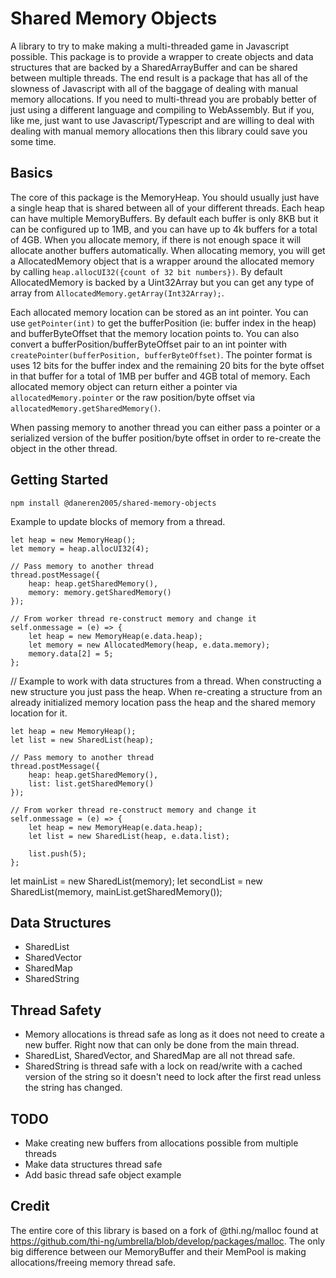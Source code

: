 # Shared Memory Objects
A library to try to make making a multi-threaded game in Javascript possible.  This package is to provide a wrapper to create objects and data structures that are backed by a SharedArrayBuffer and can be shared between multiple threads.  The end result is a package that has all of the slowness of Javascript with all of the baggage of dealing with manual memory allocations.  If you need to multi-thread you are probably better of just using a different language and compiling to WebAssembly.  But if you, like me, just want to use Javascript/Typescript and are willing to deal with dealing with manual memory allocations then this library could save you some time.

## Basics
The core of this package is the MemoryHeap.  You should usually just have a single heap that is shared between all of your different threads.  Each heap can have multiple MemoryBuffers.  By default each buffer is only 8KB but it can be configured up to 1MB, and you can have up to 4k buffers for a total of 4GB.  When you allocate memory, if there is not enough space it will allocate another buffers automatically.  When allocating memory, you will get a AllocatedMemory object that is a wrapper around the allocated memory by calling `heap.allocUI32({count of 32 bit numbers})`.  By default AllocatedMemory is backed by a Uint32Array but you can get any type of array from `AllocatedMemory.getArray(Int32Array);`.

Each allocated memory location can be stored as an int pointer.  You can use `getPointer(int)` to get the bufferPosition (ie: buffer index in the heap) and bufferByteOffset that the memory location points to.  You can also convert a bufferPosition/bufferByteOffset pair to an int pointer with `createPointer(bufferPosition, bufferByteOffset)`.  The pointer format is uses 12 bits for the buffer index and the remaining 20 bits for the byte offset in that buffer for a total of 1MB per buffer and 4GB total of memory.  Each allocated memory object can return either a pointer via `allocatedMemory.pointer` or the raw position/byte offset via `allocatedMemory.getSharedMemory()`.

When passing memory to another thread you can either pass a pointer or a serialized version of the buffer position/byte offset in order to re-create the object in the other thread.

## Getting Started
`npm install @daneren2005/shared-memory-objects`

Example to update blocks of memory from a thread.
```
let heap = new MemoryHeap();
let memory = heap.allocUI32(4);

// Pass memory to another thread
thread.postMessage({
	heap: heap.getSharedMemory(),
	memory: memory.getSharedMemory()
});

// From worker thread re-construct memory and change it
self.onmessage = (e) => {
	let heap = new MemoryHeap(e.data.heap);
	let memory = new AllocatedMemory(heap, e.data.memory);
	memory.data[2] = 5;
};
```

// Example to work with data structures from a thread.  When constructing a new structure you just pass the heap.  When re-creating a structure from an already initialized memory location pass the heap and the shared memory location for it.
```
let heap = new MemoryHeap();
let list = new SharedList(heap);

// Pass memory to another thread
thread.postMessage({
	heap: heap.getSharedMemory(),
	list: list.getSharedMemory()
});

// From worker thread re-construct memory and change it
self.onmessage = (e) => {
	let heap = new MemoryHeap(e.data.heap);
	let list = new SharedList(heap, e.data.list);

	list.push(5);
};
```
let mainList = new SharedList(memory);
let secondList = new SharedList(memory, mainList.getSharedMemory());

## Data Structures
- SharedList
- SharedVector
- SharedMap
- SharedString

## Thread Safety
- Memory allocations is thread safe as long as it does not need to create a new buffer.  Right now that can only be done from the main thread.
- SharedList, SharedVector, and SharedMap are all not thread safe.
- SharedString is thread safe with a lock on read/write with a cached version of the string so it doesn't need to lock after the first read unless the string has changed.

## TODO
- Make creating new buffers from allocations possible from multiple threads
- Make data structures thread safe
- Add basic thread safe object example

## Credit
The entire core of this library is based on a fork of @thi.ng/malloc found at https://github.com/thi-ng/umbrella/blob/develop/packages/malloc.  The only big difference between our MemoryBuffer and their MemPool is making allocations/freeing memory thread safe.